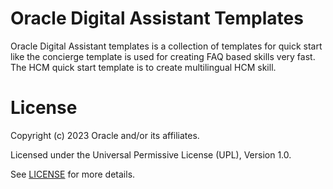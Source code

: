 # Oracle Digital Assistant Templates
 
Oracle Digital Assistant templates is a collection of templates for quick start like the concierge template is used for creating FAQ based skills very fast. The HCM quick start template is to create multilingual HCM skill.
 


# License

Copyright (c) 2023 Oracle and/or its affiliates.

Licensed under the Universal Permissive License (UPL), Version 1.0.

See [LICENSE](https://github.com/oracle-devrel/technology-engineering/blob/folder-structure/LICENSE) for more details.

